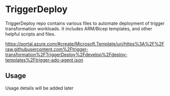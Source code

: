 # TriggerDeploy
TriggerDeploy repo contains various files to automate deployment of trigger transformation workloads. It includes ARM/Bicep templates, and other helpful scripts and files.


https://portal.azure.com/#create/Microsoft.Template/uri/https%3A%2F%2Fraw.githubusercontent.com%2Ftrigger-transformation%2FTriggerDeploy%2Fdevelop%2Fdeploy-templates%2Ftrigger-ado-agent.json


## Usage ##
Usage details will be added later
